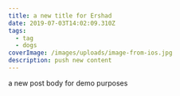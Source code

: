 ```yaml
---
title: a new title for Ershad
date: 2019-07-03T14:02:09.310Z
tags:
  - tag
  - dogs
coverImage: /images/uploads/image-from-ios.jpg
description: push new content
---
```

a new post body for demo purposes
